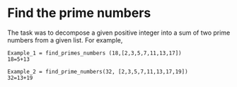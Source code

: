 # Find the prime numbers

The task was to decompose a given positive integer into a sum of two prime numbers from a given list. For example,

```
Example_1 = find_primes_numbers (18,[2,3,5,7,11,13,17])
18=5+13

Example_2 = find_prime_numbers(32, [2,3,5,7,11,13,17,19])
32=13+19
```

